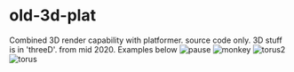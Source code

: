 # old-3d-plat
Combined 3D render capability with platformer. source code only. 3D stuff is in 'threeD'. from mid 2020. Examples below
![pause](https://user-images.githubusercontent.com/84607804/126351219-fbdd97e2-8a8f-4168-a66d-d302bc3ddb08.gif)
![monkey](https://user-images.githubusercontent.com/84607804/126351224-997e95b6-4823-4ce9-85c1-d68167c16637.gif)
![torus2](https://user-images.githubusercontent.com/84607804/126351229-e43c05f8-6d7e-4ddd-8034-70f9fd99c3ea.gif)
![torus](https://user-images.githubusercontent.com/84607804/126351237-8bf305c5-8a9b-4ca3-92e8-1aceb9dabaad.gif)

